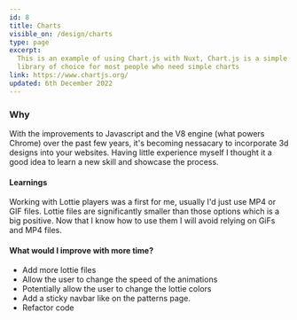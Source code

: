 ```yaml
---
id: 8
title: Charts
visible_on: /design/charts
type: page
excerpt:
  This is an example of using Chart.js with Nuxt, Chart.js is a simple charting package and the
  library of choice for most people who need simple charts
link: https://www.chartjs.org/
updated: 6th December 2022
---
```


### Why

With the improvements to Javascript and the V8 engine (what powers Chrome) over the past few years,
it's becoming nessacary to incorporate 3d designs into your websites. Having little experience
myself I thought it a good idea to learn a new skill and showcase the process.

#### Learnings

Working with Lottie players was a first for me, usually I'd just use MP4 or GIF files. Lottie files
are significantly smaller than those options which is a big positive. Now that I know how to use
them I will avoid relying on GiFs and MP4 files.

#### What would I improve with more time?

- Add more lottie files
- Allow the user to change the speed of the animations
- Potentially allow the user to change the lottie colors
- Add a sticky navbar like on the patterns page.
- Refactor code
